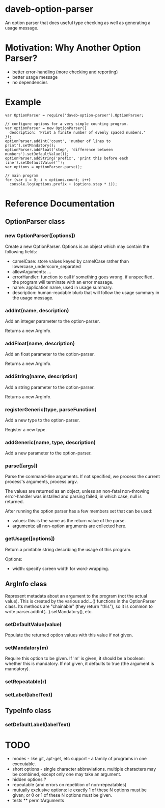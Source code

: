 # daveb-option-parser

An option parser that does useful type checking
as well as generating a usage message.

# Motivation: Why Another Option Parser?

* better error-handling (more checking and reporting)
* better usage message
* no dependencies

# Example

    var OptionParser = require('daveb-option-parser').OptionParser;

    // configure options for a very simple counting program.
    var optionParser = new OptionParser({
      description: 'Print a finite number of evenly spaced numbers.'
    });
    optionParser.addInt('count', 'number of lines to print').setMandatory();
    optionParser.addFloat('step', 'difference between numbers').setDefaultValue(1);
    optionParser.addString('prefix', 'print this before each line').setDefaultValue('');
    var options = optionParser.parse();

    // main program
    for (var i = 0; i < options.count; i++)
      console.log(options.prefix + (options.step * i));


# Reference Documentation

## OptionParser class
### new OptionParser([options])
Create a new OptionParser.  Options is an object which may contain the following fields:
* camelCase: store values keyed by camelCase rather than lowercase_underscore_separated
* allowArguments: ...
* errorHandler: function to call if something goes wrong.  if unspecified, the 
program will terminate with an error message.
* name: application name, used in usage summary.
* description: human-readable blurb that will follow the usage summary in the usage message.

### addInt(name, description)
Add an integer parameter to the option-parser.

Returns a new ArgInfo.

### addFloat(name, description)
Add an float parameter to the option-parser.

Returns a new ArgInfo.

### addString(name, description)
Add a string parameter to the option-parser.

Returns a new ArgInfo.

### registerGeneric(type, parseFunction)
Add a new type to the option-parser.

Register a new type.

### addGeneric(name, type, description)
Add a new parameter to the option-parser.

### parse([args])
Parse the command-line arguments.  If not specified, we process the current process's arguments,
process.argv.

The values are returned as an object, unless an non-fatal non-throwing error-handler was installed
and parsing failed, in which case, null is returned. 

After running the option parser has a few members set that can be used:
* values: this is the same as the return value of the parse.
* arguments: all non-option arguments are collected here.

### getUsage([options])
Return a printable string describing the usage of this program.

Options:
* width: specify screen width for word-wrapping.

## ArgInfo class
Represent metadata about an argument to the program (not the actual value).
This is created by the various add...() functions in the OptionParser class.
Its methods are "chainable" (they return "this"),
so it is common to write parser.addInt(...).setMandatory(), etc.

### setDefaultValue(value)
Populate the returned option values with this value if not given.

### setMandatory(m)
Require this option to be given.  If 'm' is given, it should be a boolean: whether this is mandatory.
If not given, it defaults to true (the argument is mandatory).

### setRepeatable(r)

### setLabel(labelText)


## TypeInfo class
### setDefaultLabel(labelText)

# TODO
* modes - like git, apt-get, etc support - a family of programs in one executable.
* short options - single character abbreviations.  multiple characters may
be combined, except only one may take an argument.
* hidden options ?
* repeatable (and errors on repetition of non-repeatables)
* mutually exclusive options: ie exactly 1 of these N options must be given;
or 0 or 1 of these N options must be given.
* tests
** permitArguments

